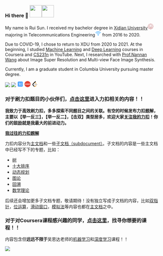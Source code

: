 ### Hi there 👋  <img width="40" height="40" src="https://media2.giphy.com/media/4tSHBpzJw7R3rrKUeo/200w.webp"/><img width="40" height="40" src="https://media3.giphy.com/media/ftklTmdD9MN3uXaLvb/200w.webp"/>

My name is Rui Sun. I received my bachelor degree in [Xidian University](https://en.xidian.edu.cn/)[<img width="20" height="20" src="https://github.com/ThreeSR/Icons/blob/main/%E6%A0%A1%E5%BE%BD%E7%BA%A2.png?raw=true"/>](https://en.xidian.edu.cn/ "XD") majoring in Telecommunications Engineering[<img width="20" height="20" src="https://github.com/ThreeSR/Icons/blob/main/WIFI.png?raw=true"/>]("WiFi") from 2016 to 2020. 

Due to COVID-19, I chose to return to XDU from 2020 to 2021. At the beginning, I studied [Machine Learning](https://www.coursera.org/learn/machine-learning) and [Deep Learning](https://www.coursera.org/account/accomplishments/specialization/certificate/L6F7LU439AMU) courses in Coursera and [CS231n](http://cs231n.stanford.edu/2017/syllabus) in YouTube. Next, I researched with [Prof.Nannan Wang](https://scholar.google.com/citations?user=SRBn7oUAAAAJ&hl=zh-CN) about Image Super Resolution and Multi-view Face Image Synthesis.

<!--
Currently, I am learning something about Computer Vision[<img width="20" height="20" src="https://github.com/ThreeSR/Icons/blob/main/%E8%AE%A1%E7%AE%97%E6%9C%BA%E8%A7%86%E8%A7%89.png?raw=true"/>]("Magic"). If you would like to know more about me, please see more information in ✨[My LinkedIn Profile](https://www.linkedin.com/in/rui-sun-999717173 "Welcome")✨.
-->

Currently, I am a graduate student in Columbia University pursuing master degree. 


[![](https://camo.githubusercontent.com/0c4286a2bd43a8fe3b39f93c037c63612e014c62/68747470733a2f2f696d672e736869656c64732e696f2f62616467652f2d2d6c696e6b6564696e3f6c6162656c3d4c696e6b6564496e266c6f676f3d4c696e6b6564496e267374796c653d736f6369616c)](https://www.linkedin.com/in/rui-sun-999717173 "Welcome")
[![](https://camo.githubusercontent.com/66e4575a29d7106b1b3bcb528057d62fd62a6fe0/68747470733a2f2f696d672e736869656c64732e696f2f62616467652f2d2d747769747465723f6c6162656c3d54776974746572266c6f676f3d54776974746572267374796c653d736f6369616c)](https://twitter.com/RuiSun94013021 "Welcome")
[<img width="20" height="20" src="https://github.com/ThreeSR/Icons/blob/main/%E7%9F%A5%E4%B9%8E.png?raw=true"/>](https://www.zhihu.com/people/sun-rui-55-32 "Welcome")
[<img width="20" height="20" src="https://github.com/ThreeSR/Icons/blob/main/csdn.png?raw=true"/>](https://blog.csdn.net/Three3333333 "Welcome")
[<img width="20" height="20" src="https://github.com/ThreeSR/Icons/blob/main/LeetCode.png?raw=true"/>](https://leetcode-cn.com/u/threesr/ "Hello World!")

### **对于刷力扣题目的小伙伴们，[点击这里](https://github.com/ThreeSR/LeetCode/blob/main/README.md)进入力扣相关的内容！！** 

**我致力于高效刷力扣，多多探索不同题目之间的关联。有空的时候发布力扣题解，主要以【举一反三】，【举一反二】，【击双】类型居多，欢迎大家[关注我的力扣](https://leetcode-cn.com/u/threesr/)！你们的鼓励就是我最大的前进动力。**

**[我过往的力扣题解](https://leetcode-cn.com/profile/articles/)** 

力扣内容分为[主文档](https://github.com/ThreeSR/LeetCode/blob/main/README.md)和一些[子文档（subdocument）](https://github.com/ThreeSR/LeetCode/tree/main/Subdocument)。子文档的内容是一些主文档中已经写不下的专题，比如：
+ [树](https://github.com/ThreeSR/LeetCode/blob/main/Subdocument/Tree.md)
+ [十大排序](https://github.com/ThreeSR/LeetCode/blob/main/Subdocument/Sort.md)
+ [动态规划](https://github.com/ThreeSR/LeetCode/blob/main/Subdocument/Dynamic%20Programming.md)
+ [图论](https://github.com/ThreeSR/LeetCode/blob/main/Subdocument/Graph%20Theory.md)
+ [回溯](https://github.com/ThreeSR/LeetCode/blob/main/Subdocument/Backtracking.md)
+ [数学理论](https://github.com/ThreeSR/LeetCode/blob/main/Subdocument/Math%20Theory.md)

后续还会增加更多子文档专题，敬请期待！没有独立写成子文档的内容，比如[双指针](https://github.com/ThreeSR/LeetCode/blob/main/README.md#double-pointer)，[位运算](https://github.com/ThreeSR/LeetCode/blob/main/README.md#bit-operation)，[滑动窗口](https://github.com/ThreeSR/LeetCode/blob/main/README.md#sliding-window)，[模拟法](https://github.com/ThreeSR/LeetCode/blob/main/README.md#%E6%A8%A1%E6%8B%9F%E6%B3%95)等内容也都在[主文档](https://github.com/ThreeSR/LeetCode/blob/main/README.md)之中。

### 对于对Coursera课程感兴趣的同学，[点击这里](https://github.com/ThreeSR/Coursera#readme)，找寻你想要的课程！！

内容包含但**远远不限于**吴恩达老师的[机器学习](https://github.com/ThreeSR/Coursera/tree/main/Machine%20Learning(Andrew%20Ng))和[深度学习](https://github.com/ThreeSR/Coursera/tree/main/Deep%20Learning(Andrew%20Ng))课程！！

![](https://github.com/saadeghi/saadeghi/raw/master/dino.gif)

<!--
![](https://camo.githubusercontent.com/ada8447aadd03ced44386d6a5fda29a7c91c2d26/68747470733a2f2f6b6f6d617265762e636f6d2f67687076632f3f757365726e616d653d696a656c6c697469)
![](https://camo.githubusercontent.com/cc4cca47f119a972d23d8f3a323e063bcada861f/68747470733a2f2f696d672e69636f6e73382e636f6d2f636f6c6f722f34382f3030303030302f6c696e6b6564696e2e706e67)
![](https://camo.githubusercontent.com/5e14a3535e563a8a19d3dd8018c764dfc732e9f8/68747470733a2f2f696d672e69636f6e73382e636f6d2f636f6c6f722f34382f3030303030302f747769747465722e706e67)
-->

<!--
**ThreeSR/ThreeSR** is a ✨ _special_ ✨ repository because its `README.md` (this file) appears on your GitHub profile.

Here are some ideas to get you started:

- 🔭 I’m currently working on ...
- 🌱 I’m currently learning ...
- 👯 I’m looking to collaborate on ...
- 🤔 I’m looking for help with ...
- 💬 Ask me about ...
- 📫 How to reach me: ...
- 😄 Pronouns: ...
- ⚡ Fun fact: ...
-->
